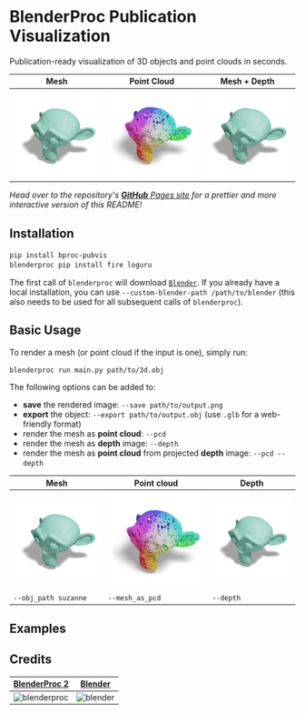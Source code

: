 # BlenderProc Publication Visualization
Publication-ready visualization of 3D objects and point clouds in seconds.

| Mesh                            | Point Cloud                   | Mesh + Depth                           |
|---------------------------------|-------------------------------|----------------------------------------|
| ![mesh](examples/mesh.png) | ![pcd](examples/pcd.png) | ![mesh_depth](examples/mesh.png) |

_Head over to the repository's [**GitHub** Pages site](https://hummat.com/bproc-pubvis) for a prettier and more
interactive version of this README!_

## Installation
```bash
pip install bproc-pubvis
blenderproc pip install fire loguru
```

The first call of `blenderproc` will download [`Blender`](https://blender.org). If you already have a local 
installation, you can use 
`--custom-blender-path /path/to/blender` (this also needs to be used for all subsequent calls of `blenderproc`).

## Basic Usage
To render a mesh (or point cloud if the input is one), simply run:
```bash
blenderproc run main.py path/to/3d.obj
```
The following options can be added to:
* **save** the rendered image: `--save path/to/output.png`
* **export** the object: `--export path/to/output.obj` (use `.glb` for a web-friendly format)
* render the mesh as **point cloud**: `--pcd`
* render the mesh as **depth** image: `--depth`
* render the mesh as **point cloud** from projected **depth** image: `--pcd --depth`

| Mesh                            | Point cloud                                         | Depth                                          |
|---------------------------------|-----------------------------------------------------|-------------------------------------------------------|
| ![mesh](examples/mesh.png) | ![pcd](examples/pcd.png) | ![mesh_depth](examples/mesh.png) |
| `--obj_path suzanne`            | `--mesh_as_pcd`                                     | `--depth`                                             |

## Examples

## Credits

| [**BlenderProc 2**](https://github.com/DLR-RM/BlenderProc)                                                           | [**Blender**](https://www.blender.org)                                    |
|----------------------------------------------------------------------------------------------------------------------|---------------------------------------------------------------------------|
| ![blenderproc](https://user-images.githubusercontent.com/6104887/137109535-275a2aa3-f5fd-4173-9d16-a9a9b86f66e7.gif) | ![blender](https://download.blender.org/branding/blender_logo_socket.png) | |